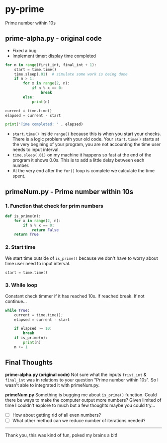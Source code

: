 # py-prime
Prime number within 10s

## prime-alpha.py -  original code
- Fixed a bug
- Implement timer: display time completed

```py
for n in range(first_int, final_int + 1):
    start = time.time() 
    time.sleep(.01)  # simulate some work is being done
    if n > 1:
        for x in range(2, n):
            if n % x == 0:
                break
        else:
            print(n)

current = time.time()
elapsed = current - start

print('Time completed: ' , elapsed)
```
- `start.time()` inside `range()` because this is when you start your checks.  There is a logic problem with your old code. Your `start.time()` starts at the very begining of your program, you are not accounting the time user needs to input interval.
- `time.sleep(.01)` on my machine it happens so fast at the end of the program it shows 0.0s.  This is to add a little delay between each number.
- At the very end after the `for()` loop is complete we calculate the time spent.


## primeNum.py - Prime number within 10s

### 1. Function that check for prim numbers
```py
def is_prime(n):
    for x in range(2, n):
        if n % x == 0:
            return False
    return True
```

### 2. Start time
We start time outside of `is_prime()` because we don't have to worry about time user need to input interval.
```py
start = time.time()
```

### 3. While loop
Constant check timmer if it has reached 10s.  If reached break.  If not continue...
```py
while True:
    current = time.time();
    elapsed = current - start

    if elapsed >= 10:
        break
    if is_prime(n):
        print(n)
    n += 1
```

## Final Thoughts

**prime-alpha.py (original code)**
Not sure what the inputs `frist_int` & `final_int` was in relations to your question "Prime number within 10s".  So I wasn't able to integrated it with primeNum.py.

**primeNum.py**
Something is bugging me about `is_prime()` function.  Could there be ways to make the computer output more numbers? Given limited of time I couldn't explore to much but a few thoughts maybe you could try...

- [ ] How about getting rid of all even numbers?
- [ ] What other method can we reduce number of iterations needed?

-----

Thank you, this was kind of fun, poked my brains a bit!